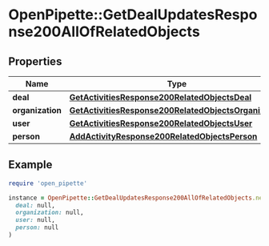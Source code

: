 # OpenPipette::GetDealUpdatesResponse200AllOfRelatedObjects

## Properties

| Name | Type | Description | Notes |
| ---- | ---- | ----------- | ----- |
| **deal** | [**GetActivitiesResponse200RelatedObjectsDeal**](GetActivitiesResponse200RelatedObjectsDeal.md) |  | [optional] |
| **organization** | [**GetActivitiesResponse200RelatedObjectsOrganization**](GetActivitiesResponse200RelatedObjectsOrganization.md) |  | [optional] |
| **user** | [**GetActivitiesResponse200RelatedObjectsUser**](GetActivitiesResponse200RelatedObjectsUser.md) |  | [optional] |
| **person** | [**AddActivityResponse200RelatedObjectsPerson**](AddActivityResponse200RelatedObjectsPerson.md) |  | [optional] |

## Example

```ruby
require 'open_pipette'

instance = OpenPipette::GetDealUpdatesResponse200AllOfRelatedObjects.new(
  deal: null,
  organization: null,
  user: null,
  person: null
)
```

